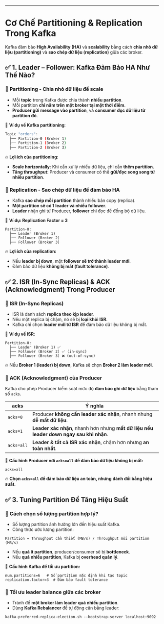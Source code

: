 
---
# **Cơ Chế Partitioning & Replication Trong Kafka**

Kafka đảm bảo **High Availability (HA)** và **scalability** bằng cách **chia nhỏ dữ liệu (partitioning)** và **sao chép dữ liệu (replication)** giữa các broker.

## ✅ **1. Leader – Follower: Kafka Đảm Bảo HA Như Thế Nào?**

### 🔹 **Partitioning - Chia nhỏ dữ liệu để scale**

- Mỗi **topic** trong Kafka được chia thành **nhiều partition**.
- Mỗi partition **chỉ nằm trên một broker tại một thời điểm**.
- **Producer gửi message vào partition**, và **consumer đọc dữ liệu từ partition đó**.

📌 **Ví dụ về Kafka partitioning**:
```bash
Topic "orders":
  ├── Partition-0 (Broker 1)
  ├── Partition-1 (Broker 2)
  ├── Partition-2 (Broker 3)
```

🔥 **Lợi ích của partitioning:**

- **Scale horizontally**: Khi cần xử lý nhiều dữ liệu, chỉ cần **thêm partition**.
- **Tăng throughput**: Producer và consumer có thể **gửi/đọc song song từ nhiều partition**.

### 🔹 **Replication - Sao chép dữ liệu để đảm bảo HA**

- Kafka **sao chép mỗi partition** thành nhiều bản copy (replica).
- **Một partition sẽ có 1 leader và nhiều follower**.
- **Leader** nhận ghi từ Producer, **follower** chỉ đọc để đồng bộ dữ liệu.

📌 **Ví dụ: Replication Factor = 3**
```
Partition-0:
  ├── Leader (Broker 1)
  ├── Follower (Broker 2)
  ├── Follower (Broker 3)
```
🔥 **Lợi ích của replication:**

- Nếu **leader bị down**, một **follower sẽ trở thành leader mới**.
- Đảm bảo dữ liệu **không bị mất (fault tolerance)**.

## ✅ **2. ISR (In-Sync Replicas) & ACK (Acknowledgment) Trong Producer**

### 🔹 **ISR (In-Sync Replicas)**

- ISR là danh sách **replica theo kịp leader**.
- Nếu một replica bị chậm, nó sẽ bị **loại khỏi ISR**.
- Kafka chỉ chọn **leader mới từ ISR** để đảm bảo dữ liệu không bị mất.

📌 **Ví dụ về ISR**:
```
Partition-0:
  ├── Leader (Broker 1) ✅
  ├── Follower (Broker 2) ✅ (in-sync)
  ├── Follower (Broker 3) ❌ (out-of-sync)
```
🔥 Nếu **Broker 1 (leader) bị down**, Kafka sẽ chọn **Broker 2 làm leader mới**.

### 🔹 **ACK (Acknowledgment) của Producer**

Kafka cho phép Producer kiểm soát mức độ **đảm bảo ghi dữ liệu** bằng tham số `acks`.

|**acks**|**Ý nghĩa**|
|---|---|
|`acks=0`|Producer **không cần leader xác nhận**, nhanh nhưng **dễ mất dữ liệu**.|
|`acks=1`|**Leader xác nhận**, nhanh hơn nhưng **mất dữ liệu nếu leader down ngay sau khi nhận**.|
|`acks=all`|**Leader & tất cả ISR xác nhận**, chậm hơn nhưng **an toàn nhất**.|

📌 **Cấu hình Producer với `acks=all` để đảm bảo dữ liệu không bị mất:**
```
acks=all
```

🔥 **Chọn `acks=all` để đảm bảo dữ liệu an toàn, nhưng đánh đổi bằng hiệu suất.**

## ✅ **3. Tuning Partition Để Tăng Hiệu Suất**

### 🔹 **Cách chọn số lượng partition hợp lý?**

- Số lượng partition ảnh hưởng lớn đến hiệu suất Kafka.
- Công thức ước lượng partition:
```
Partition = Throughput cần thiết (MB/s) / Throughput mỗi partition (MB/s)
```
- Nếu **quá ít partition**, producer/consumer sẽ bị **bottleneck**.
- Nếu **quá nhiều partition**, Kafka bị **overhead quản lý**.

📌 **Cấu hình Kafka để tối ưu partition:**
```
num.partitions=6   # Số partition mặc định khi tạo topic
replication.factor=3  # Đảm bảo fault tolerance
```

### 🔹 **Tối ưu leader balance giữa các broker**

- Tránh để **một broker làm leader quá nhiều partition**.
- Dùng **Kafka Rebalancer** để tự động cân bằng leader:
```
kafka-preferred-replica-election.sh --bootstrap-server localhost:9092
```

